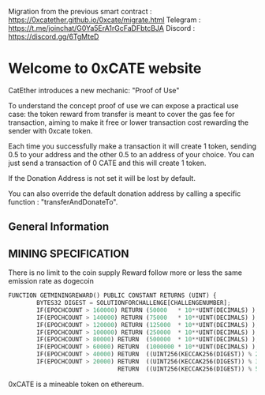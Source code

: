 Migration from the previous smart contract : https://0xcatether.github.io/0xcate/migrate.html
Telegram : https://t.me/joinchat/G0Ya5ErA1rGcFaDFbtcBJA
Discord : https://discord.gg/6TgMteD
# Welcome to 0xCATE website

CatEther introduces a new mechanic: "Proof of Use"

To understand the concept proof of use we can expose a practical use case: the token reward from transfer is meant to cover the gas fee for transaction, aiming to make it free or lower transaction cost rewarding the sender with 0xcate token.

Each time you successfully make a transaction it will create 1 token, sending 0.5 to your address and the other 0.5 to an address of your choice.
You can just send a transaction of 0 CATE and this will create 1 token.

If the Donation Address is not set it will be lost by default.

You can also override the default donation address by calling a specific function : "transferAndDonateTo".

## General Information

## MINING SPECIFICATION

There is no limit to the coin supply
Reward follow more or less the same emission rate as dogecoin
```python
FUNCTION GETMININGREWARD() PUBLIC CONSTANT RETURNS (UINT) {
        BYTES32 DIGEST = SOLUTIONFORCHALLENGE[CHALLENGENUMBER];
        IF(EPOCHCOUNT > 160000) RETURN (50000   * 10**UINT(DECIMALS) );//  14.4 M/DAY 
        IF(EPOCHCOUNT > 140000) RETURN (75000   * 10**UINT(DECIMALS) ); //  21.6 M/DAY
        IF(EPOCHCOUNT > 120000) RETURN (125000  * 10**UINT(DECIMALS) ); //  36.0 M/DAY
        IF(EPOCHCOUNT > 100000) RETURN (250000  * 10**UINT(DECIMALS) ); //  72.0 M/DAY
        IF(EPOCHCOUNT > 80000) RETURN  (500000  * 10**UINT(DECIMALS) ); // 144.0 M/DAY
        IF(EPOCHCOUNT > 60000) RETURN  (1000000 * 10**UINT(DECIMALS) ); // 288.0 M/DAY
        IF(EPOCHCOUNT > 40000) RETURN  ((UINT256(KECCAK256(DIGEST)) % 2500000) * 10**UINT(DECIMALS) );   // 360.0 M/DAY
        IF(EPOCHCOUNT > 20000) RETURN  ((UINT256(KECCAK256(DIGEST)) % 3500000) * 10**UINT(DECIMALS) );   // 504.0 M/DAY
                               RETURN  ((UINT256(KECCAK256(DIGEST)) % 5000000) * 10**UINT(DECIMALS) );   // 720
```                               

0xCATE is a mineable token on ethereum. 

<script src="https://code.jquery.com/jquery-3.2.1.min.js"></script>

